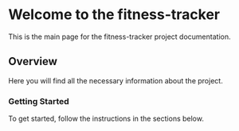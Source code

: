 # Welcome to the fitness-tracker

This is the main page for the fitness-tracker project documentation.

## Overview

Here you will find all the necessary information about the project.

### Getting Started

To get started, follow the instructions in the sections below.
